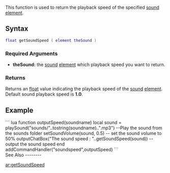 This function is used to return the playback speed of the specified [sound](/docs/sound.md "wikilink") [element](/docs/element.md "wikilink").

Syntax
------

``` lua
float getSoundSpeed ( element theSound )
```

### Required Arguments

-   **theSound:** the [sound](/docs/sound.md "wikilink") [element](/docs/element.md "wikilink") which playback speed you want to return.

### Returns

Returns an [float](/docs/float.md "wikilink") value indicating the playback speed of the [sound](/docs/sound.md "wikilink") [element](/docs/element.md "wikilink"). Default sound playback speed is **1.0**.

Example
-------

<section name="Client" class="client" show="true">
``` lua
function outputSpeed(soundname) 
    local sound = playSound("sounds/"..tostring(soundname)..".mp3") --Play the sound from the sounds folder
    setSoundVolume(sound, 0.5) -- set the sound volume to 50%
    outputChatBox("The sound speed : "..getSoundSpeed(sound)) -- output the sound speed
end
addCommandHandler("soundspeed",outputSpeed)
```

</section>
See Also
--------

[ar:getSoundSpeed](/docs/ar-getsoundspeed.md "wikilink")
